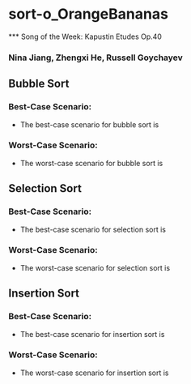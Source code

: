 # sort-o_OrangeBananas
*** Song of the Week: Kapustin Etudes Op.40
### Nina Jiang, Zhengxi He, Russell Goychayev


## Bubble Sort
### Best-Case Scenario:
* The best-case scenario for bubble sort is
### Worst-Case Scenario:
* The worst-case scenario for bubble sort is

## Selection Sort
### Best-Case Scenario:
* The best-case scenario for selection sort is
### Worst-Case Scenario:
* The worst-case scenario for selection sort is

## Insertion Sort
### Best-Case Scenario:
* The best-case scenario for insertion sort is
### Worst-Case Scenario:
* The worst-case scenario for insertion sort is

